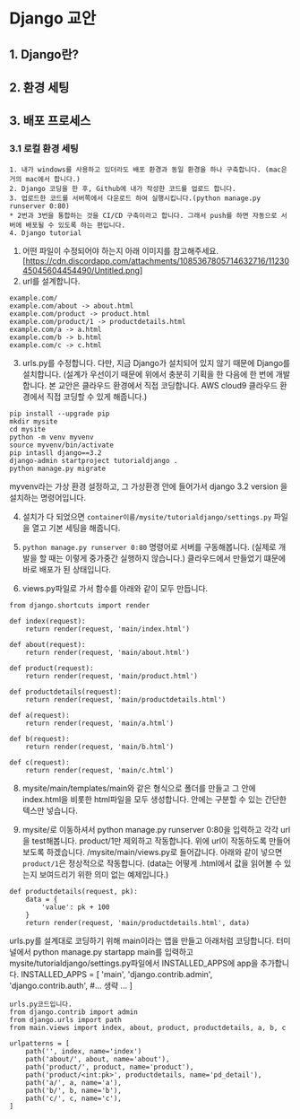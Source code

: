 # Django 교안
## 1. Django란?
## 2. 환경 세팅
## 3. 배포 프로세스
### 3.1 로컬 환경 세팅
    1. 내가 windows를 사용하고 있더라도 배포 환경과 동일 환경을 하나 구축합니다. (mac은 거의 mac에서 합니다.)
    2. Django 코딩을 한 후, Github에 내가 작성한 코드를 업로드 합니다.
    3. 업로드한 코드를 서버쪽에서 다운로드 하여 실행시킵니다.(python manage.py runserver 0:80)
    * 2번과 3번을 통합하는 것을 CI/CD 구축이라고 합니다. 그래서 push를 하면 자동으로 서버에 배포될 수 있도록 하는 편입니다.
    4. Django tutorial
 1. 어떤 파일이 수정되어야 하는지 아래 이미지를 참고해주세요.
[https://cdn.discordapp.com/attachments/1085367805714632716/1123045045604454490/Untitled.png] 
2. url를 설계합니다.
```
example.com/
example.com/about -> about.html
example.com/product -> product.html
example.com/product/1 -> productdetails.html
example.com/a -> a.html
example.com/b -> b.html
example.com/c -> c.html
```

3. urls.py를 수정합니다. 다만, 지금 Django가 설치되어 있지 않기 때문에 Django를 설치합니다. (설계가 우선이기 때문에 위에서 충분히 기획을 한 다음에 한 번에 개발합니다. 본 교안은 클라우드 환경에서 직접 코딩합니다. AWS cloud9 클라우드 환경에서 직접 코딩할 수 있게 해줍니다.)
```
pip install --upgrade pip
mkdir mysite
cd mysite
python -m venv myvenv
source myvenv/bin/activate
pip intasll django==3.2
django-admin startproject tutorialdjango .
python manage.py migrate
```
myvenv라는 가상 환경 설정하고, 그 가상환경 안에 들어가서
django 3.2 version 을 설치하는 명령어입니다.

4. 설치가 다 되었으면 `container이름/mysite/tutorialdjango/settings.py` 파일을 열고 기본 세팅을 해줍니다.

5. `python manage.py runserver 0:80` 명령어로 서버를 구동해봅니다. (실제로 개발을 할 때는 이렇게 중가중간 실행하지 않습니다.) 클라우드에서 만들었기 떄문에 바로 배포가 된 상태입니다.

7. views.py파일로 가서 함수를 아래와 같이 모두 만듭니다.
```
from django.shortcuts import render

def index(request):
    return render(request, 'main/index.html')

def about(request):
    return render(request, 'main/about.html')

def product(request):
    return render(request, 'main/product.html')

def productdetails(request):
    return render(request, 'main/productdetails.html')

def a(request):
    return render(request, 'main/a.html')

def b(request):
    return render(request, 'main/b.html')

def c(request):
    return render(request, 'main/c.html')
```
8. mysite/main/templates/main와 같은 형식으로 폴더를 만들고 그 안에 index.html을 비롯한 html파일을 모두 생성합니다. 안에는 구분할 수 있는 간단한 텍스만 넣습니다.

9. mysite/로 이동하셔서 python manage.py runserver 0:80을 입력하고 각각 url을 test해봅니다. product/1만 제외하고 작동합니다. 위에 url이 작동하도록 만들어보도록 하겠습니다. /mysite/main/views.py로 들어갑니다. 아래와 같이 넣으면 `product/1`은 정상적으로 작동합니다. (data는 어떻게 .html에서 값을 읽어볼 수 있는지 보여드리기 위한 의미 없는 예제입니다.)
```
def productdetails(request, pk):
    data = {
        'value': pk + 100
    }
    return render(request, 'main/productdetails.html', data)
```

urls.py를 설계대로 코딩하기 위해 main이라는 앱을 만들고 아래처럼 코딩합니다. 터미널에서 python manage.py startapp main를 입력하고 mysite/tutorialdjango/settings.py파일에서 INSTALLED_APPS에 app을 추가합니다.
INSTALLED_APPS = [
    'main',
    'django.contrib.admin',
    'django.contrib.auth',
    #... 생략 ...
]

```
urls.py코드입니다.
from django.contrib import admin
from django.urls import path
from main.views import index, about, product, productdetails, a, b, c
```
```
urlpatterns = [
    path('', index, name='index')
    path('about/', about, name='about'),
    path('product/', product, name='product'),
    path('product/<int:pk>', productdetails, name='pd_detail'),
    path('a/', a, name='a'),
    path('b/', b, name='b'),
    path('c/', c, name='c'),
]
```


<!-- 
# Personal note:
in settings.py -> HOST~ (list to allow/block only specific user)

in urls.py -> DO NOT PUT path('admin/', admin.site.urls). High possibility to be hacked. Do not leave it opened. (해쉬 변환을 해서, 주소를 바꿔야 함. 제한된 시간에만 열어두어야 함.)

render 는 뭘까? main/index.html 에 대한 파일 입출력을 담당.
템플릿에 context를 넣어서 화면을 만들어주는 역할.
그럼 왜 main에서 index.html 인가? 실무에서는 이렇게 안함.
settings.py 에서, TEMPLATES 조작해서, 바로 적용함.

주로 views.py 에서, settings 에서 조작 및 설계.
```
def productdetails(request, pk):
    data = {
        'value': pk + 100,
        'one': [1, 2, 3, 4],
        'two': {'hello': 100, 'world': 200}
    }
    return render(request, 'main/productdetails.html', data)
```
```
# 다음은 proudctdetails.html입니다. python 문법처럼 대괄호를 사용하시면 error가 납니다. index로 접근이어도 dot(`.`)을 이용해서 접근해주세요.
# django 에서 위의 것을 호출해보려는 예시.
# 단, 대괄호 문법을 django 에서는 지원하지 않음!
# 이렇게 수정하시면 에러납니다.
{{one}}
{{one[0]}}
{{one.0}}
{{two.hello}}
```
애러가 나지 않는 코드는 아래와 같습니다.
```
{{one}}
{{one.0}}
{{one.hello}}
```
10. models.py로 가서 이제 홈페이지에 들어갈 데이터베이스를 설계합니다. 코딩하기 전에 설계가 우선입니다. 보통은 2번 설계할 때 함께 설계를 합니다. 아래와 같이 models.py를 코딩해주세요.

```
from django.db import models

class Cafe(models.Model):
    name = models.CharField(max_length=50)
    content = models.TextField()
    
    def __str__(self):
        return self.name
```
models 는 python code 를 만들어주는 class. makemigrations 했을때.
어떻게 구현되었는지를 알면, 어떻게 할 지 알 수 있음.

11. 위코드를 가지고 database를 만질 수 있는 명령어인 `python manage.py makemigrations`를 입력하고, 실제 DB에 반영하는 명령어인 `python manage.py migrate`를 (쌍으로 입력해줍니다.)

12. admin에 Cafe를 등록하고 직접 글을 쓰거나 사제를 해보는 시간을 가져보도록 하겠습니다.
# 이 후, createsuperuser를 함.

# 기타
IaaS(인프라 as a service)
SaaS(소프트웨어 as a service)
PaaS(플랫폼 as a service)
 -->
